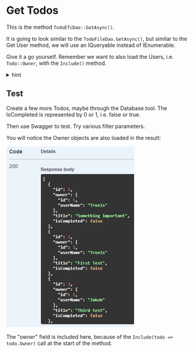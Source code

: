 # Get Todos

This is the method `TodoEfcDao::GetAsync()`.

It is going to look similar to the `TodoFileDao.GetAsync()`, but similar to the Get User method, we will use an IQueryable instead of IEnumerable.

Give it a go yourself. Remember we want to also load the Users, i.e. `Todo::Owner`, with the `Include()` method.

<details>
<summary>hint</summary>

```csharp
public async Task<IEnumerable<Todo>> GetAsync(SearchTodoParametersDto searchParams)
{
    IQueryable<Todo> query = context.Todos.Include(todo => todo.Owner).AsQueryable();
    
    if (!string.IsNullOrEmpty(searchParams.Username))
    {
        // we know username is unique, so just fetch the first
        query = query.Where(todo =>
            todo.Owner.UserName.ToLower().Equals(searchParams.Username.ToLower()));
    }
    
    if (searchParams.UserId != null)
    {
        query = query.Where(t => t.Owner.Id == searchParams.UserId);
    }
    
    if (searchParams.CompletedStatus != null)
    {
        query = query.Where(t => t.IsCompleted == searchParams.CompletedStatus);
    }
    
    if (!string.IsNullOrEmpty(searchParams.TitleContains))
    {
        query = query.Where(t =>
            t.Title.ToLower().Contains(searchParams.TitleContains.ToLower()));
    }

    List<Todo> result = await query.ToListAsync();
    return result;
}
```

The method is structured in the same way as the previous version in TodoFileDao.\

Notice, we again use the IQueryable, which _just represents an SQL statement being constructed_.\
We are not executing anything against the database until the second last statement `query.ToListAsync()`.\
This is where the SQL is sent to the database, executed, and a result is returned.

</details>

## Test
Create a few more Todos, maybe through the Database tool. The IsCompleted is represented by 0 or 1, i.e. false or true.

Then use Swagger to test. Try various filter parameters.

You will notice the Owner objects are also loaded in the result:

![img.png](Resources/GetTodosTest.png)

The "owner" field is included here, because of the `Include(todo => todo.Owner)` call at the start of the method.